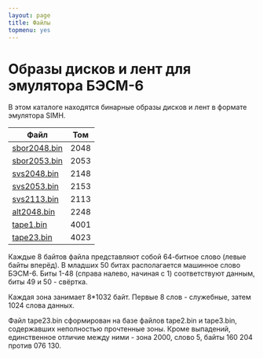 ```yaml
---
layout: page
title: Файлы
topmenu: yes
---
```


# Образы дисков и лент для эмулятора БЭСМ-6
В этом каталоге находятся бинарные образы дисков и лент
в формате эмулятора SIMH.

| Файл | Том |
| --- | --- |
| [sbor2048.bin](disks/sbor2048.bin)  | 2048 |
| [sbor2053.bin](disks/sbor2053.bin)  | 2053 |
| [svs2048.bin](disks/svs2048.bin)    | 2148 |
| [svs2053.bin](disks/svs2053.bin)    | 2153 |
| [svs2113.bin](disks/svs2113.bin)    | 2113 |
| [alt2048.bin](disks/alt2048.bin)    | 2248 |
| [tape1.bin](disks/tape1.bin)        | 4001 |
| [tape23.bin](disks/tape23.bin)      | 4023 |

Каждые 8 байтов файла представляют собой 64-битное слово (левые байты вперёд).
В младших 50 битах располагается машинное слово БЭСМ-6. Биты 1-48 (справа
налево, начиная с 1) соответствуют данным, биты 49 и 50 - свёртка.

Каждая зона занимает 8*1032 байт. Первые 8 слов - служебные, затем
1024 слова данных.

Файл tape23.bin сформирован на базе файлов tape2.bin и tape3.bin, содержавших неполностью прочтенные зоны.
Кроме выпадений, единственное отличие между ними - зона 2000, слово 5, байты 160 204 против 076 130.

